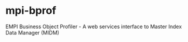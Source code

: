 # mpi-bprof
EMPI Business Object Profiler - A web services interface to Master Index Data Manager (MIDM)
